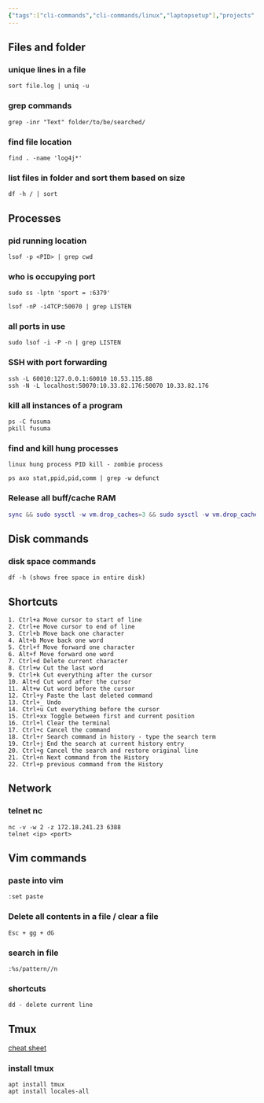 ```yaml
---
{"tags":["cli-commands","cli-commands/linux","laptopsetup"],"projects":null,"url":null,"type":null,"Description":"Useful cli / command line commands that are useful & Things to do to setup a new laptop","Areas":"HowTos","publish":true,"PassFrontmatter":true,"created":"2025-01-14T15:25:42.520+05:30","updated":"2025-01-13T23:25:30.000+05:30"}
---
```


## Files and folder

### unique lines in a file

```Plain
sort file.log | uniq -u
```

### grep commands

```Plain
grep -inr "Text" folder/to/be/searched/
```

### find file location

```Plain
find . -name 'log4j*'
```

### list files in folder and sort them based on size

```Plain
df -h / | sort
```

## Processes

### pid running location

```Plain
lsof -p <PID> | grep cwd
```

### who is occupying port

```Plain
sudo ss -lptn 'sport = :6379'

lsof -nP -i4TCP:50070 | grep LISTEN
```

### all ports in use

```Plain
sudo lsof -i -P -n | grep LISTEN
```

### SSH with port forwarding

```Plain
ssh -L 60010:127.0.0.1:60010 10.53.115.88
ssh -N -L localhost:50070:10.33.82.176:50070 10.33.82.176
```

### kill all instances of a program

```Plain
ps -C fusuma
pkill fusuma
```

### find and kill hung processes

```Plain
linux hung process PID kill - zombie process

ps axo stat,ppid,pid,comm | grep -w defunct
```

### Release all buff/cache RAM

```Lua
sync && sudo sysctl -w vm.drop_caches=3 && sudo sysctl -w vm.drop_caches=0
```

  

## Disk commands

### disk space commands

```Plain
df -h (shows free space in entire disk)
```

## Shortcuts

```Plain
1. Ctrl+a Move cursor to start of line
2. Ctrl+e Move cursor to end of line
3. Ctrl+b Move back one character
4. Alt+b Move back one word
5. Ctrl+f Move forward one character
6. Alt+f Move forward one word
7. Ctrl+d Delete current character
8. Ctrl+w Cut the last word
9. Ctrl+k Cut everything after the cursor
10. Alt+d Cut word after the cursor
11. Alt+w Cut word before the cursor
12. Ctrl+y Paste the last deleted command
13. Ctrl+_ Undo
14. Ctrl+u Cut everything before the cursor
15. Ctrl+xx Toggle between first and current position
16. Ctrl+l Clear the terminal
17. Ctrl+c Cancel the command
18. Ctrl+r Search command in history - type the search term
19. Ctrl+j End the search at current history entry
20. Ctrl+g Cancel the search and restore original line
21. Ctrl+n Next command from the History
22. Ctrl+p previous command from the History
```

## Network

### telnet nc

```Plain
nc -v -w 2 -z 172.18.241.23 6388
telnet <ip> <port>
```

## Vim commands

### paste into vim

```Plain
:set paste
```

### Delete all contents in a file / clear a file

```Plain
Esc + gg + dG
```

### search in file

```Plain
:%s/pattern//n
```

### shortcuts

```Plain
dd - delete current line
```

## Tmux

[cheat sheet](https://tmuxcheatsheet.com/)  
### install tmux  

```Plain
apt install tmux
apt install locales-all
```